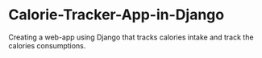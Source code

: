 # Calorie-Tracker-App-in-Django
Creating a web-app using Django that tracks calories intake and track the calories consumptions.

